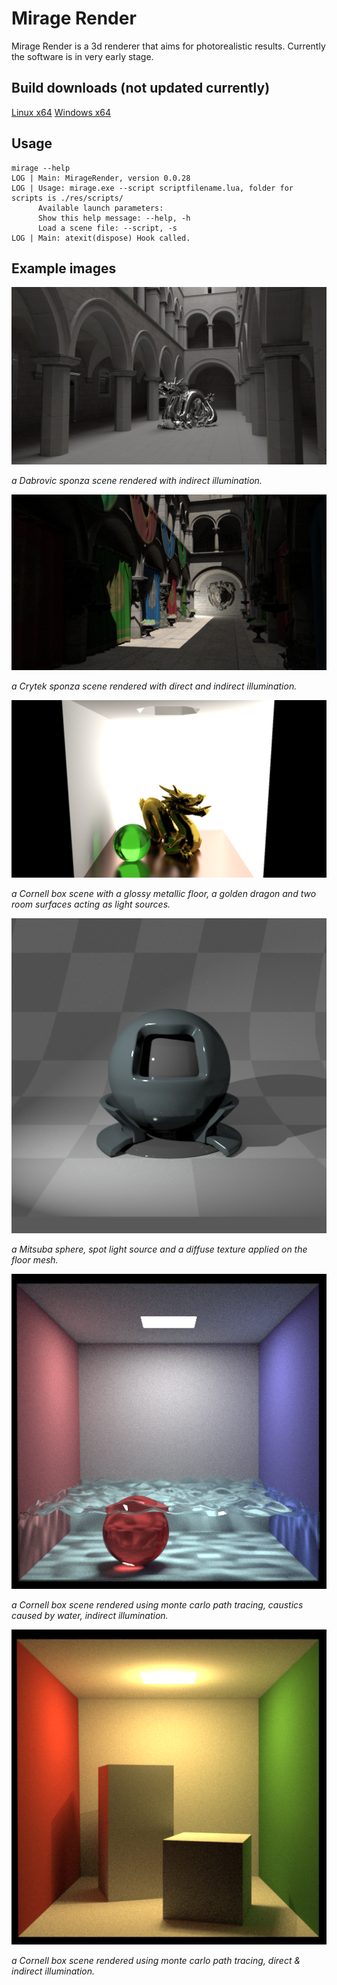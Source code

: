 Mirage Render
=============

Mirage Render is a 3d renderer that aims for photorealistic results. Currently the software is in very early stage.

Build downloads (not updated currently)
---------------
[Linux x64](http://harha.us.to/jenkins/MirageRender_Linux/)
[Windows x64](http://harha.us.to/jenkins/MirageRender_Windows/)

Usage
-----

```
mirage --help
LOG | Main: MirageRender, version 0.0.28
LOG | Usage: mirage.exe --script scriptfilename.lua, folder for scripts is ./res/scripts/
      Available launch parameters:
      Show this help message: --help, -h
      Load a scene file: --script, -s
LOG | Main: atexit(dispose) Hook called.
```

Example images
--------------

![Dabrovic sponza test](images/dabrovic_sponza.png "Dabrovic sponza, test")

_a Dabrovic sponza scene rendered with indirect illumination._

![Crytek sponza test](images/sponza_crytek_textures.png "Crytek sponza, test")

_a Crytek sponza scene rendered with direct and indirect illumination._

![Cornell Box, Golden Dragon](images/golden_dragon.png "Cornell Box, glossy material test")

_a Cornell box scene with a glossy metallic floor, a golden dragon and two room surfaces acting as light sources._

![Mitsuba, Texture Mapping](images/texturemapping.png "Mitsuba, texture mapping test")

_a Mitsuba sphere, spot light source and a diffuse texture applied on the floor mesh._

![Cornell Box, caustics test](images/mirage_water3.png "Cornell Box, caustics test")

_a Cornell box scene rendered using monte carlo path tracing, caustics caused by water, indirect illumination._

![Cornell Box, gi test](images/mirage_cornellbox_plight.png "Cornell Box, gi test")

_a Cornell box scene rendered using monte carlo path tracing, direct & indirect illumination._